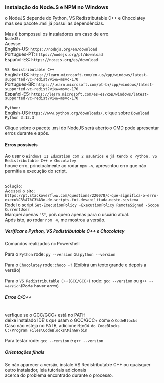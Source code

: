 ### Instalação do NodeJS e NPM no Windows

o NodeJS depende do Python, VS Redistributable C++ e Chocolatey
<br>mas seu pacote .msi já possui as dependências.
<br>
<br>Mas é bompossui os instaladores em caso de erro.
<br>```NodeJS:```
<br>Acesse:
<br>English-US: ```https://nodejs.org/en/download```
<br>Portugues-PT: ```https://nodejs.org/pt/download```
<br>Español-ES: ```https://nodejs.org/es/download```
<br>
<br>```VS Redistributable C++:```
<br>English-US: ```https://learn.microsoft.com/en-us/cpp/windows/latest-supported-vc-redist?view=msvc-170```
<br>Portugues-BR: ```https://learn.microsoft.com/pt-br/cpp/windows/latest-supported-vc-redist?view=msvc-170```
<br>Español-ES: ```https://learn.microsoft.com/es-es/cpp/windows/latest-supported-vc-redist?view=msvc-170```
<br>
<br>```Python:```
<br>English-US:```https://www.python.org/downloads/```, clique sobre ```Download Python 3.13.3```
<br>
<br>Clique sobre o pacote .msi do NodeJS será aberto o CMD pode apresentar erros durante e após.

#### Erros possíveis
Ao usar o ```Windows 11 Education com 2 usuários e já tendo o Python, VS Redistributable C++ e Chocolatey```
<br>houve erro, principalmente ao rodar ```npm -v```, apresentou erro que não permitia a execução do script.
<br>
<br>
<br>```Solução:```
<br>Acessei o site:
<br>```https://pt.stackoverflow.com/questions/220078/o-que-significa-o-erro-execu%C3%A7%C3%A3o-de-scripts-foi-desabilitada-neste-sistema```
<br>Rodei o script ```Set-ExecutionPolicy -ExecutionPolicy RemoteSigned -Scope CurrentUser```
<br>Marquei apenas ```"S"```, pois quero apenas para o usuário atual.
<br>Após isto, ao rodar ```npm -v```, me mostrou a versão.

##### Verificar o Python, VS Redistributable C++ e Chocolatey
Comandos realizados no Powershell
<br><br>Para o ```Python``` rode: ```py --version``` ou ```python --version```
<br>
<br>Para o ```Chocolatey``` rode: ```choco -?``` (Exibirá um texto grande e depois a versão)
<br>
<br>Para o ```VS Redistributable C++(GCC/GCC+)``` rode: ```gcc --version``` ou ```g++ --version```(Pode haver erros)
##### Erros C/C++
<br>verfique se o GCC/GCC+ está no PATH
<br>deixe instalado IDE's que usam o GCC/GCC+ como o ```CodeBlocks```
<br>Caso não esteja no PATH, adicione ```MinGW do CodeBlocks```
<br>```C:\Program Files\CodeBlocks\MinGW\bin```
<br>
<br>Para testar rode: ```gcc --version``` e ```g++ --version```
##### Orientações finais
Se não aparecer a versão, instale  VS Redistributable C++ ou quaisquer outro instalador, leia tutoriais adicionais 
<br>acerca do problema encontrado durante o processo.

